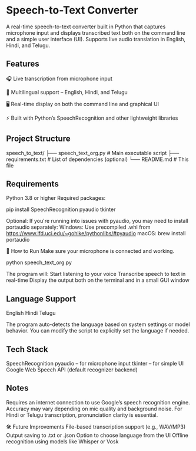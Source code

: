 # Speech-to-Text Converter
A real-time speech-to-text converter built in Python that captures microphone input and displays transcribed text both on the command line and a simple user interface (UI). Supports live audio translation in English, Hindi, and Telugu.

## Features
🎧 Live transcription from microphone input

💬 Multilingual support – English, Hindi, and Telugu

🖥️ Real-time display on both the command line and graphical UI

⚡ Built with Python’s SpeechRecognition and other lightweight libraries


## Project Structure

speech_to_text/
├── speech_text_org.py     # Main executable script
├── requirements.txt       # List of dependencies (optional)
└── README.md              # This file


## Requirements
Python 3.8 or higher
Required packages:

pip install SpeechRecognition pyaudio tkinter

Optional: If you're running into issues with pyaudio, you may need to install portaudio separately:
Windows: Use precompiled .whl from https://www.lfd.uci.edu/~gohlke/pythonlibs/#pyaudio
macOS: brew install portaudio


🚀 How to Run
Make sure your microphone is connected and working.

python speech_text_org.py


The program will:
Start listening to your voice
Transcribe speech to text in real-time
Display the output both on the terminal and in a small GUI window

## Language Support
English
Hindi
Telugu

The program auto-detects the language based on system settings or model behavior. You can modify the script to explicitly set the language if needed.

## Tech Stack
SpeechRecognition
pyaudio – for microphone input
tkinter – for simple UI
Google Web Speech API (default recognizer backend)

## Notes
Requires an internet connection to use Google’s speech recognition engine.
Accuracy may vary depending on mic quality and background noise.
For Hindi or Telugu transcription, pronunciation clarity is essential.

🛠️ Future Improvements
File-based transcription support (e.g., WAV/MP3)
Output saving to .txt or .json
Option to choose language from the UI
Offline recognition using models like Whisper or Vosk
